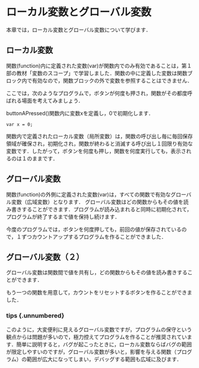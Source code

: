 # ローカル変数とグローバル変数
本章では，ローカル変数とグローバル変数について学びます．

## ローカル変数

関数(function)内に定義された変数(var)が関数内でのみ有効であることは，第１部の教材「変数のスコープ」で学習しました．関数の中に定義した変数は関数ブロック内で有効なので，関数ブロックの外で変数を参照することはできません．

ここでは，次のようなプログラムで，ボタンが何度も押され，関数がその都度呼ばれる場面を考えてみましょう．

<div code src='5-1'></div>

buttonAPressed()関数内に変数xを定義し，0で初期化します．
```
var x = 0;
```

関数内で定義されたローカル変数（局所変数）は，関数の呼び出し毎に毎回保存領域が確保され，初期化され，関数が終わると消滅する呼び出し１回限り有効な変数です．したがって，ボタンを何度も押し，関数を何度実行しても，表示されるのは１のままです．

## グローバル変数

関数(function)の外側に定義された変数(var)は，すべての関数で有効なグローバル変数（広域変数）となります．
グローバル変数はどの関数からもその値を読み書きすることができます．プログラムが読み込まれると同時に初期化されて，プログラムが終了するまで値を保持し続けます．

<div code src='5-2'></div>

今度のプログラムでは，ボタンを何度押しても，前回の値が保存されているので，１ずつカウントアップするプログラムを作ることができました．

## グローバル変数（２）

グローバル変数は関数間で値を共有し，どの関数からもその値を読み書きすることができます．

<div code src='5-3'></div>

もう一つの関数を用意して，カウントをリセットするボタンを作ることができました．


### tips {.unnumbered}

このように，大変便利に見えるグローバル変数ですが，プログラムの保守という観点からは問題が多いので，極力控えてプログラムを作ることが推奨されています．簡単に説明すると，バグが起こったときに，ローカル変数ならばバグの範囲が限定しやすいのですが，グローバル変数が多いと，影響を与える関数（プログラム）の範囲が広大になってしまい，デバッグする範囲も広域に及びます．
